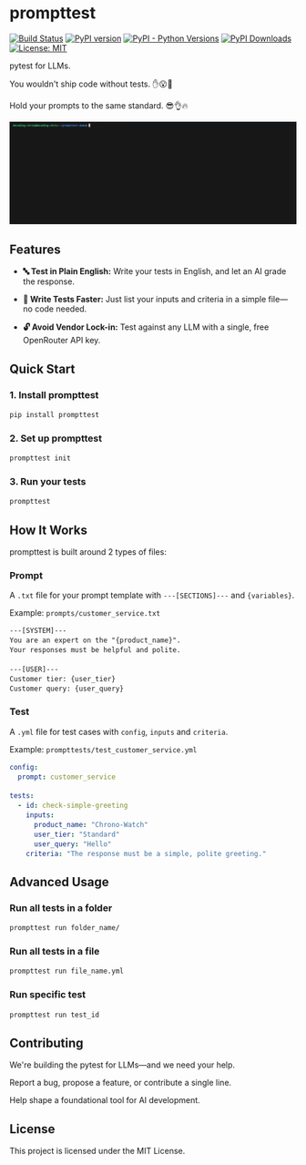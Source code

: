 # prompttest

[![Build Status](https://github.com/decodingchris/prompttest/actions/workflows/ci.yml/badge.svg)](https://github.com/decodingchris/prompttest/actions)
[![PyPI version](https://img.shields.io/pypi/v/prompttest.svg)](https://pypi.org/project/prompttest/)
[![PyPI - Python Versions](https://img.shields.io/pypi/pyversions/prompttest.svg)](https://pypi.org/project/prompttest/)
[![PyPI Downloads](https://static.pepy.tech/badge/prompttest/month)](https://pepy.tech/projects/prompttest)
[![License: MIT](https://img.shields.io/badge/License-MIT-blue.svg)](https://github.com/decodingchris/prompttest/blob/main/LICENSE)

pytest for LLMs.

You wouldn't ship code without tests. ✋😮🤚

Hold your prompts to the same standard. 😎👌🔥

![A demo of prompttest](https://raw.githubusercontent.com/decodingchris/prompttest/main/demo.gif)

## Features

- **🔤 Test in Plain English:** Write your tests in English, and let an AI grade the response.

- **🚀 Write Tests Faster:** Just list your inputs and criteria in a simple file—no code needed.

- **🔓 Avoid Vendor Lock-in:** Test against any LLM with a single, free OpenRouter API key.

## Quick Start

### 1. Install prompttest

```bash
pip install prompttest
```

### 2. Set up prompttest

```bash
prompttest init
```

### 3. Run your tests

```bash
prompttest
```

## How It Works

prompttest is built around 2 types of files:

### Prompt

A `.txt` file for your prompt template with `---[SECTIONS]---` and `{variables}`.

Example: `prompts/customer_service.txt`

```txt
---[SYSTEM]---
You are an expert on the "{product_name}".
Your responses must be helpful and polite.

---[USER]---
Customer tier: {user_tier}
Customer query: {user_query}
```

### Test

A  `.yml` file for test cases with `config`, `inputs` and `criteria`.

Example: `prompttests/test_customer_service.yml`

```yaml
config:
  prompt: customer_service

tests:
  - id: check-simple-greeting
    inputs:
      product_name: "Chrono-Watch"
      user_tier: "Standard"
      user_query: "Hello"
    criteria: "The response must be a simple, polite greeting."
```

## Advanced Usage

### Run all tests in a folder

```bash
prompttest run folder_name/
```

### Run all tests in a file

```bash
prompttest run file_name.yml
```

### Run specific test

```bash
prompttest run test_id
```

## Contributing

We're building the pytest for LLMs—and we need your help.

Report a bug, propose a feature, or contribute a single line.

Help shape a foundational tool for AI development.

## License

This project is licensed under the MIT License.
